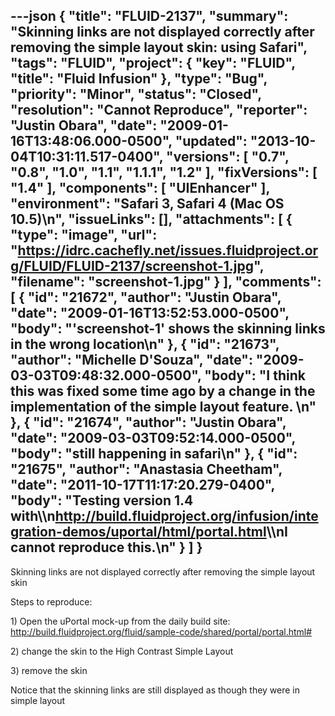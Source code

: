 ---json
{
  "title": "FLUID-2137",
  "summary": "Skinning links are not displayed correctly after removing the simple layout skin: using Safari",
  "tags": "FLUID",
  "project": {
    "key": "FLUID",
    "title": "Fluid Infusion"
  },
  "type": "Bug",
  "priority": "Minor",
  "status": "Closed",
  "resolution": "Cannot Reproduce",
  "reporter": "Justin Obara",
  "date": "2009-01-16T13:48:06.000-0500",
  "updated": "2013-10-04T10:31:11.517-0400",
  "versions": [
    "0.7",
    "0.8",
    "1.0",
    "1.1",
    "1.1.1",
    "1.2"
  ],
  "fixVersions": [
    "1.4"
  ],
  "components": [
    "UIEnhancer"
  ],
  "environment": "Safari 3, Safari 4 (Mac OS 10.5)\n",
  "issueLinks": [],
  "attachments": [
    {
      "type": "image",
      "url": "https://idrc.cachefly.net/issues.fluidproject.org/FLUID/FLUID-2137/screenshot-1.jpg",
      "filename": "screenshot-1.jpg"
    }
  ],
  "comments": [
    {
      "id": "21672",
      "author": "Justin Obara",
      "date": "2009-01-16T13:52:53.000-0500",
      "body": "'screenshot-1' shows the skinning links in the wrong location\n"
    },
    {
      "id": "21673",
      "author": "Michelle D'Souza",
      "date": "2009-03-03T09:48:32.000-0500",
      "body": "I think this was fixed some time ago by a change in the implementation of the simple layout feature.&#x20;\n"
    },
    {
      "id": "21674",
      "author": "Justin Obara",
      "date": "2009-03-03T09:52:14.000-0500",
      "body": "still happening in safari\n"
    },
    {
      "id": "21675",
      "author": "Anastasia Cheetham",
      "date": "2011-10-17T11:17:20.279-0400",
      "body": "Testing version 1.4 with\\\n<http://build.fluidproject.org/infusion/integration-demos/uportal/html/portal.html>\\\nI cannot reproduce this.\n"
    }
  ]
}
---
Skinning links are not displayed correctly after removing the simple layout skin

Steps to reproduce:

1\) Open the uPortal mock-up from the daily build site:\
<http://build.fluidproject.org/fluid/sample-code/shared/portal/portal.html#>

2\) change the skin to the High Contrast Simple Layout

3\) remove the skin

Notice that the skinning links are still displayed as though they were in simple layout

        